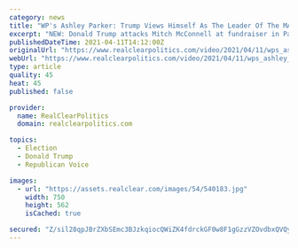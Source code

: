 ```yaml
---
category: news
title: "WP's Ashley Parker: Trump Views Himself As The Leader Of The MAGA Movement, Not Leader Of The Republican Party"
excerpt: "NEW: Donald Trump attacks Mitch McConnell at fundraiser in Palm Beach this weekend. #MTP @AshleyRParker: Trump “doesn’t view himself as the leader of a traditional Republican Party, he views himself as a leader of the MAGA movement.” pic.twitter.com ..."
publishedDateTime: 2021-04-11T14:12:00Z
originalUrl: "https://www.realclearpolitics.com/video/2021/04/11/wps_ashley_parker_trump_views_himself_as_the_leader_of_the_maga_movement_not_leader_of_the_republican_party.html#!"
webUrl: "https://www.realclearpolitics.com/video/2021/04/11/wps_ashley_parker_trump_views_himself_as_the_leader_of_the_maga_movement_not_leader_of_the_republican_party.html#!"
type: article
quality: 45
heat: 45
published: false

provider:
  name: RealClearPolitics
  domain: realclearpolitics.com

topics:
  - Election
  - Donald Trump
  - Republican Voice

images:
  - url: "https://assets.realclear.com/images/54/540183.jpg"
    width: 750
    height: 562
    isCached: true

secured: "Z/sil28qpJBrZXbSEmc3BJzkqiocQWiZK4fdrckGF0w8F1gGzzVZOvdbxQVQyl2u9JMg8uYNfPHAhVhJt/3B20GqsO1CroDpi0wTqaaUr/3NPfe26hcDvOfKAsi/EyIp/qN7UCH4JJt0AgaJtyDHkxNjrYufj5W/j30HlZ4CFV9xMRgWXBQWeA0nMVysaWiSPRf/gA3NZ3zt5Ssnv35VTPh3EDgUNdrdoBtN6mMn7ntM9WaWhmtRGKs6FEIXxJjGYZcQU6lMO3BoMb6/TWlLVLbxcB4qpqO5Mr+YQhCQ81DFqyuyzEM3OsdjFkRcKTke6VeFXk3JeoPWqljfS8N9ujhaFvk/Vguv5DWguMWbLc8=;iWKptMM1f90sDZfa52CJtQ=="
---
```


